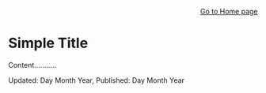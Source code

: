 <p align="right">
<a href="https://smartsystemslab-uf.github.io/">Go to Home page</a>
</p>

# Simple Title

Content...........






Updated: Day Month Year, Published: Day Month Year
